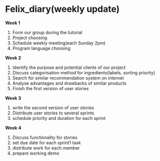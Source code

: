 # Felix_diary(weekly update)
**Week 1**
1. Form our group during the tutorial
2. Project choosing
3. Schedule weekly meeting(each Sunday 2pm)
4. Program language choosing

**Week 2**
1. Identify the purpose and potential clients of our project
2. Discuss categorisation method for ingredients(labels, sorting priority)
3. Search for similar recommendation system on internet
4. Analyse advantages and drawbacks of similar products
5. Finish the first version of user stories

**Week 3**
1. write the second version of user stories
2. Distribute user stories to several sprints
3. schedule priority and duration for each sprint

**Week 4**
1. Discuss functionality for stories
2. set due date for each sprint1 task
3. distribute work for each member 
4. prepare working demo